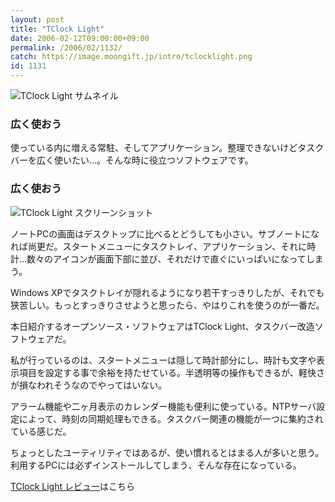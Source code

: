 ```yaml
---
layout: post
title: "TClock Light"
date: 2006-02-12T09:00:00+09:00
permalink: /2006/02/1132/
catch: https://image.moongift.jp/intro/tclocklight.png
id: 1131
---
```

 ![TClock Light サムネイル](https://image.moongift.jp/intro/tclocklight.t.png "TClock Light サムネイル")
  

### 広く使おう
  
使っている内に増える常駐、そしてアプリケーション。整理できないけどタスクバーを広く使いたい…。そんな時に役立つソフトウェアです。  
<!--more-->  

### 広く使おう
  

![TClock Light スクリーンショット](https://image.moongift.jp/intro/tclocklight.png "TClock Light スクリーンショット")

  

ノートPCの画面はデスクトップに比べるとどうしても小さい。サブノートになれば尚更だ。スタートメニューにタスクトレイ、アプリケーション、それに時計…数々のアイコンが画面下部に並び、それだけで直ぐにいっぱいになってしまう。

  

Windows XPでタスクトレイが隠れるようになり若干すっきりしたが、それでも狭苦しい。もっとすっきりさせようと思ったら、やはりこれを使うのが一番だ。

  

本日紹介するオープンソース・ソフトウェアはTClock Light、タスクバー改造ソフトウェアだ。

  

私が行っているのは、スタートメニューは隠して時計部分にし、時計も文字や表示項目を設定する事で余裕を持たせている。半透明等の操作もできるが、軽快さが損なわれそうなのでやってはいない。

  

アラーム機能や二ヶ月表示のカレンダー機能も便利に使っている。NTPサーバ設定によって、時刻の同期処理もできる。タスクバー関連の機能が一つに集約されている感じだ。

  

ちょっとしたユーティリティではあるが、使い慣れるとはまる人が多いと思う。利用するPCには必ずインストールしてしまう、そんな存在になっている。

  

[TClock Light レビュー](http://oss.moongift.jp/review/i-1143.html)はこちら

